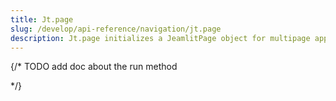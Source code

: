 ```yaml
---
title: Jt.page
slug: /develop/api-reference/navigation/jt.page
description: Jt.page initializes a JeamlitPage object for multipage apps
---
```


<Autofunction function="Jt.page" />

{/* TODO add doc about the run method  
<Autofunction function="StreamlitPage" />

<Autofunction function="StreamlitPage.run" />

*/}
